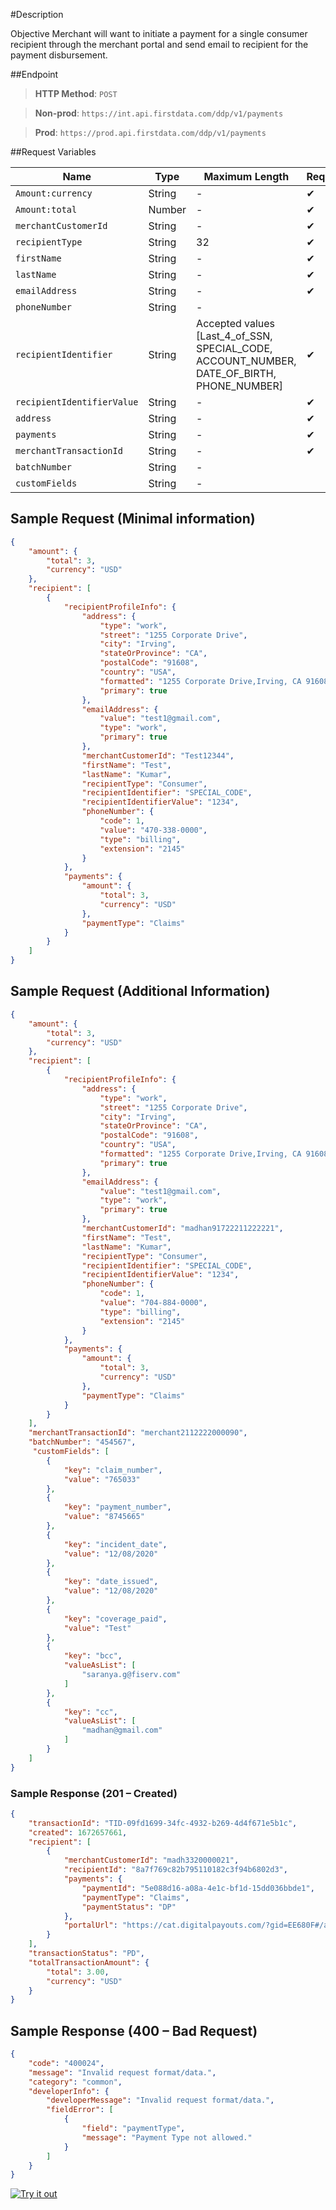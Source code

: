#Description

Objective Merchant will want to initiate a payment for a single consumer recipient through the merchant portal and send email to recipient for the payment disbursement.

##Endpoint

<!-- theme: success -->
>**HTTP Method**: `POST`

>**Non-prod**: `https://int.api.firstdata.com/ddp/v1/payments`

>**Prod**: `https://prod.api.firstdata.com/ddp/v1/payments`

##Request Variables

| Name 					| 	Type 	| Maximum Length | Required  |
| --------------------- | -------	| ---------------| --------	 | 
| `Amount:currency` 	|  	String	| -				 |	&#10004; | 
| `Amount:total` 		|  	Number	| -				 |	&#10004; | 
| `merchantCustomerId` 	|  	String	| -				 |	&#10004; | 
| `recipientType` 		|  	String	| 32			 |  &#10004; | 
| `firstName` 			|  	String	| -				 |	&#10004; | 
| `lastName` 			|  	String	| -				 |	&#10004; | 
| `emailAddress` 		|  	String	| -				 |	&#10004; | 
| `phoneNumber`			|  	String	|  	 	  -		 |  		 |
| `recipientIdentifier` |  	String	| Accepted values [Last_4_of_SSN, SPECIAL_CODE, ACCOUNT_NUMBER, DATE_OF_BIRTH, PHONE_NUMBER] | &#10004; | 
| `recipientIdentifierValue` |  String	|-			 |	&#10004; |
| `address` 			|  	String	| -				 |	&#10004; | 
| `payments` 			|  	String	| -				 |	&#10004; | 
| `merchantTransactionId` |  String	| -				 |	&#10004; | 
| `batchNumber` 		|  	String	| -	  		 	 | 		 	 |
| `customFields` 		|  	String	| -		   		 | 			 |

## Sample Request (Minimal information)

```json
{
    "amount": {
        "total": 3,
        "currency": "USD"
    },
    "recipient": [
        {
            "recipientProfileInfo": {
                "address": {
                    "type": "work",
                    "street": "1255 Corporate Drive",
                    "city": "Irving",
                    "stateOrProvince": "CA",
                    "postalCode": "91608",
                    "country": "USA",
                    "formatted": "1255 Corporate Drive,Irving, CA 91608 USA",
                    "primary": true
                },
                "emailAddress": {
                    "value": "test1@gmail.com",
                    "type": "work",
                    "primary": true
                },
                "merchantCustomerId": "Test12344",
                "firstName": "Test",
                "lastName": "Kumar",
                "recipientType": "Consumer",
                "recipientIdentifier": "SPECIAL_CODE",
                "recipientIdentifierValue": "1234",
                "phoneNumber": {
                    "code": 1,
                    "value": "470-338-0000",
                    "type": "billing",
                    "extension": "2145"
                }
            },
            "payments": {
                "amount": {
                    "total": 3,
                    "currency": "USD"
                },
                "paymentType": "Claims"
            }
        }
    ]
}
```

## Sample Request (Additional Information)

```json
{
    "amount": {
        "total": 3,
        "currency": "USD"
    },
    "recipient": [
        {
            "recipientProfileInfo": {
                "address": {
                    "type": "work",
                    "street": "1255 Corporate Drive",
                    "city": "Irving",
                    "stateOrProvince": "CA",
                    "postalCode": "91608",
                    "country": "USA",
                    "formatted": "1255 Corporate Drive,Irving, CA 91608 USA",
                    "primary": true
                },
                "emailAddress": {
                    "value": "test1@gmail.com",
                    "type": "work",
                    "primary": true
                },
                "merchantCustomerId": "madhan91722211222221",
                "firstName": "Test",
                "lastName": "Kumar",
                "recipientType": "Consumer",
                "recipientIdentifier": "SPECIAL_CODE",
                "recipientIdentifierValue": "1234",
                "phoneNumber": {
                    "code": 1,
                    "value": "704-884-0000",
                    "type": "billing",
                    "extension": "2145"
                }
            },
            "payments": {
                "amount": {
                    "total": 3,
                    "currency": "USD"
                },
                "paymentType": "Claims"
            }
        }
    ],
    "merchantTransactionId": "merchant2112222000090",
    "batchNumber": "454567",
     "customFields": [
        {
            "key": "claim_number",
            "value": "765033"
        },
        {
            "key": "payment_number",
            "value": "8745665"
        },
        {
            "key": "incident_date",
            "value": "12/08/2020"
        },
        {
            "key": "date_issued",
            "value": "12/08/2020"
        },
        {
            "key": "coverage_paid",
            "value": "Test"
        },
        {
            "key": "bcc",
            "valueAsList": [
                "saranya.g@fiserv.com"
            ]
        },
        {
            "key": "cc",
            "valueAsList": [
                "madhan@gmail.com"
            ]
        }
    ]
}
```

### Sample Response (201 – Created)

```json
{
    "transactionId": "TID-09fd1699-34fc-4932-b269-4d4f671e5b1c",
    "created": 1672657661,
    "recipient": [
        {
            "merchantCustomerId": "madh3320000021",
            "recipientId": "8a7f769c82b795110182c3f94b6802d3",
            "payments": {
                "paymentId": "5e088d16-a08a-4e1c-bf1d-15dd036bbde1",
                "paymentType": "Claims",
                "paymentStatus": "DP"
            },
            "portalUrl": "https://cat.digitalpayouts.com/?gid=EE680F#/authentication/guest/NWUwODhkMTYtYTA4YS00ZTFjLWJmMWQtMTVkZDAzNmJiZGUxI1RJRC0wOWZkMTY5OS0zNGZjLTQ5MzItYjI2OS00ZDRmNjcxZTViMWMrOGE3Zjc2OWM4MmI3OTUxMTAxODJjM2Y5NGI2ODAyZDM="
        }
    ],
    "transactionStatus": "PD",
    "totalTransactionAmount": {
        "total": 3.00,
        "currency": "USD"
    }
}
```

## Sample Response (400 – Bad Request)
```json
{
    "code": "400024",
    "message": "Invalid request format/data.",
    "category": "common",
    "developerInfo": {
        "developerMessage": "Invalid request format/data.",
        "fieldError": [
            {
                "field": "paymentType",
                "message": "Payment Type not allowed."
            }
        ]
    }
}
```

[![Try it out](../../../../assets/images/button.png)](../api/?type=post&path=/ddp/v1/payments)

